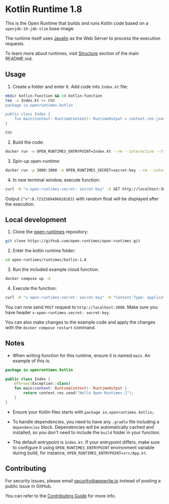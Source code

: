 # Kotlin Runtime 1.8

This is the Open Runtime that builds and runs Kotlin code based on a `openjdk:19-jdk-slim` base image.

The runtime itself uses [Javalin](https://github.com/tipsy/javalin) as the Web Server to process the execution requests.

To learn more about runtimes, visit [Structure](https://github.com/open-runtimes/open-runtimes#structure) section of the main README.md.

## Usage

1. Create a folder and enter it. Add code into `Index.kt` file:

```bash
mkdir kotlin-function && cd kotlin-function
tee -a Index.kt << END
package io.openruntimes.kotlin

public class Index {
    fun main(context: RuntimeContext): RuntimeOutput = context.res.json(mutableMapOf("n" to Math.random()))
}

END

```

2. Build the code:

```bash
docker run -e OPEN_RUNTIMES_ENTRYPOINT=Index.kt --rm --interactive --tty --volume $PWD:/mnt/code openruntimes/kotlin:v3-1.8 sh helpers/build.sh
```

3. Spin-up open-runtime:

```bash
docker run -p 3000:3000 -e OPEN_RUNTIMES_SECRET=secret-key --rm --interactive --tty --volume $PWD/code.tar.gz:/mnt/code/code.tar.gz:ro openruntimes/kotlin:v3-1.8 sh helpers/start.sh "java -jar /usr/local/server/src/function/kotlin-runtime-1.0.0.jar"
```

4. In new terminal window, execute function:

```bash
curl -H "x-open-runtimes-secret: secret-key" -X GET http://localhost:3000/
```

Output `{"n":0.7232589496628183}` with random float will be displayed after the execution.

## Local development

1. Clone the [open-runtimes](https://github.com/open-runtimes/open-runtimes) repository:

```bash
git clone https://github.com/open-runtimes/open-runtimes.git
```

2. Enter the kotlin runtime folder:

```bash
cd open-runtimes/runtimes/kotlin-1.8
```

3. Run the included example cloud function:

```bash
docker compose up -d
```

4. Execute the function:

```bash
curl -H "x-open-runtimes-secret: secret-key" -H "Content-Type: application/json" -X POST http://localhost:3000/ -d '{"id": "4"}'
```

You can now send `POST` request to `http://localhost:3000`. Make sure you have header `x-open-runtimes-secret: secret-key`.

You can also make changes to the example code and apply the changes with the `docker compose restart` command.

## Notes

- When writing function for this runtime, ensure it is named `main`. An example of this is:

```kotlin
package io.openruntimes.kotlin

public class Index {
    @Throws(Exception::class)
    fun main(context: RuntimeContext): RuntimeOutput {
        return context.res.send("Hello Open Runtimes 👋");
    }
}
```

- Ensure your Kotlin files starts with `package io.openruntimes.kotlin;`

- To handle dependencies, you need to have any `.gradle` file including a `dependencies` block. Dependencies will be automatically cached and installed, so you don't need to include the `build` folder in your function.

- The default entrypoint is `Index.kt`. If your entrypoint differs, make sure to configure it using `OPEN_RUNTIMES_ENTRYPOINT` environment variable during build, for instance, `OPEN_RUNTIMES_ENTRYPOINT=src/App.kt`.

## Contributing

For security issues, please email security@appwrite.io instead of posting a public issue in GitHub.

You can refer to the [Contributing Guide](https://github.com/open-runtimes/open-runtimes/blob/main/CONTRIBUTING.md) for more info.
